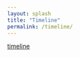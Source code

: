 ```yaml
---
layout: splash
title: "Timeline"
permalink: /timeline/
---
```


[timeline](http://rpubs.com/jolcott/626474)
